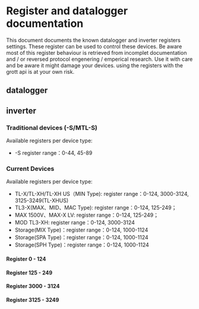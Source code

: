 # Register and datalogger documentation 
This document documents the known datalogger and inverter registers settings. These register can be used to control these devices. 
Be aware most of this register behaviour is retrieved from incomplet documentation and / or reversed protocol engenering / emperical research. 
Use it with care and be aware it might damage your devices. using the registers with the grott api is at your own risk.

## datalogger

## inverter

### Traditional devices (-S/MTL-S)
Available registers per device type:

- -S register range：0-44, 45-89

### Current Devices 
Available registers per device type: 

- TL-X/TL-XH/TL-XH US（MIN Type): register range：0-124, 3000-3124, 3125-3249(TL-XHUS)
- TL3-X(MAX、MID、MAC Type): register range：0-124, 125-249；
- MAX 1500V、MAX-X LV: register range：0-124, 125-249；
- MOD TL3-XH: register range：0-124, 3000-3124
- Storage(MIX Type)：register range：0-124, 1000-1124
- Storage(SPA Type)：register range：0-124, 1000-1124
- Storage(SPH Type)：register range：0-124, 1000-1124

#### Register 0 - 124
#### Register 125 - 249
#### Register 3000 - 3124
#### Register 3125 - 3249 



